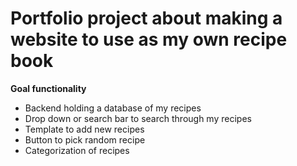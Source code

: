 # Portfolio project about making a website to use as my own recipe book

**Goal functionality**

- Backend holding a database of my recipes
- Drop down or search bar to search through my recipes
- Template to add new recipes
- Button to pick random recipe
- Categorization of recipes